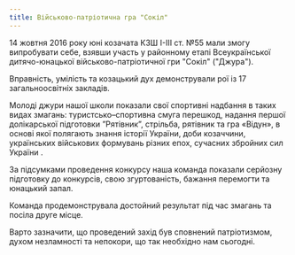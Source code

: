 ```yaml
---
title: Військово-патріотична гра "Сокіл"
---
```


14 жовтня 2016 року юні козачата КЗШ І-ІІІ ст. №55 мали змогу випробувати себе, взявши участь у районному етапі Всеукраїнської дитячо-юнацької військово-патріотичної гри "Сокіл" ("Джура").

Вправність, умілість та козацький дух демонстрували рої із 17 загальноосвітніх закладів.

Молоді джури нашої школи показали свої спортивні надбання в таких видах змагань: туристсько–спортивна смуга перешкод, надання першої долікарської підготовки ”Рятівник”, стрільба, рятівник та гра «Відун», в основі якої полягають знання історії України, доби козаччини, українських військових формувань різних епох, сучасних збройних сил України .

За підсумками проведення конкурсу наша команда показали серйозну підготовку до конкурсів, свою згуртованість, бажання перемогти та юнацький запал.

Команда продемонструвала достойний результат під час змагань та посіла друге місце.

Варто зазначити, що проведений захід був сповнений патріотизмом, духом незламності та непокори, що так необхідно нам сьогодні.

<slideshow id="_/72157675806186535" />
